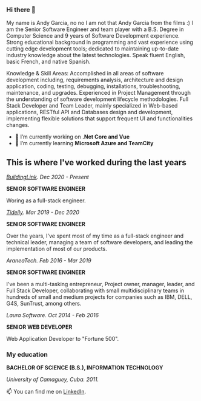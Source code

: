 ### Hi there 👋

My name is Andy Garcia, no no I am not that Andy Garcia from the films :) I am the Senior Software Engineer and team player with a B.S. Degree in Computer Science and 9 years of Software Development experience. Strong educational background in programming and vast experience using cutting edge development tools; dedicated to maintaining up-to-date industry knowledge about the latest technologies. Speak fluent English, basic French, and native Spanish.

Knowledge & Skill Areas: Accomplished in all areas of software development including, requirements analysis, architecture and design application, coding, testing, debugging, installations, troubleshooting, maintenance, and upgrades. Experienced in Project Management through the understanding of software development lifecycle methodologies. Full Stack Developer and Team Leader, mainly specialized in Web-based applications, RESTful API and Databases design and development, implementing flexible solutions that support frequent UI and functionalities changes. 

- 🔭 I’m currently working on **.Net Core and Vue**
- 🌱 I’m currently learning **Microsoft Azure and TeamCity**

## This is where I've worked during the last years

_[BuildingLink](https://www.tideily.com). Dec 2020 - Present_

**SENIOR SOFTWARE ENGINEER**

Woring as a full-stack engineer.

_[Tideily](https://www.tideily.com). Mar 2019 - Dec 2020_

**SENIOR SOFTWARE ENGINEER**

Over the years, I've spent most of my time as a full-stack engineer and technical leader, managing a team of software developers, and leading the implementation of most of our products.

_AraneaTech. Feb 2016 - Mar 2019_

**SENIOR SOFTWARE ENGINEER**

I've been a multi-tasking entrepreneur, Project owner, manager, leader, and Full Stack Developer, collaborating with small multidisciplinary teams in hundreds of small and medium projects for companies such as IBM, DELL, G4S, SunTrust, among others.

_Laura Software. Oct 2014 - Feb 2016_

**SENIOR WEB DEVELOPER**

Web Application Developer to "Fortune 500".

### My education

**BACHELOR OF SCIENCE (B.S.), INFORMATION TECHNOLOGY**

_University of Camaguey, Cuba. 2011._


📫  You can find me on [LinkedIn](https://www.linkedin.com/in/andygarciabarreiro/).

<!--
**andygarcia86/andygarcia86** is a ✨ _special_ ✨ repository because its `README.md` (this file) appears on your GitHub profile.

Here are some ideas to get you started:
- 👯 I’m looking to collaborate on ...
- 🤔 I’m looking for help with ...
- 💬 Ask me about ...
- 📫 How to reach me: ...
- 😄 Pronouns: ...
- ⚡ Fun fact: ...
-->
